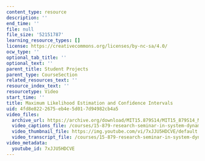 ```yaml
---
content_type: resource
description: ''
end_time: ''
file: null
file_size: '52151787'
learning_resource_types: []
license: https://creativecommons.org/licenses/by-nc-sa/4.0/
ocw_type: ''
optional_tab_title: ''
optional_text: ''
parent_title: Student Projects
parent_type: CourseSection
related_resources_text: ''
resource_index_text: ''
resourcetype: Video
start_time: ''
title: Maximum Likelihood Estimation and Confidence Intervals
uid: 4fd8e822-2675-eb4e-5d01-7d94982cb4a5
video_files:
  archive_url: https://archive.org/download/MIT15.879S14/MIT15_879S14_Maximum_Likelihood_Est_300k.mp4
  video_captions_file: /courses/15-879-research-seminar-in-system-dynamics-spring-2014/959e6179e358557ea3e9d713670effc5_7xJJU5HDCVE.vtt
  video_thumbnail_file: https://img.youtube.com/vi/7xJJU5HDCVE/default.jpg
  video_transcript_file: /courses/15-879-research-seminar-in-system-dynamics-spring-2014/3cb84ff38019cbc7dceaa106db830c33_7xJJU5HDCVE.pdf
video_metadata:
  youtube_id: 7xJJU5HDCVE
---
```

